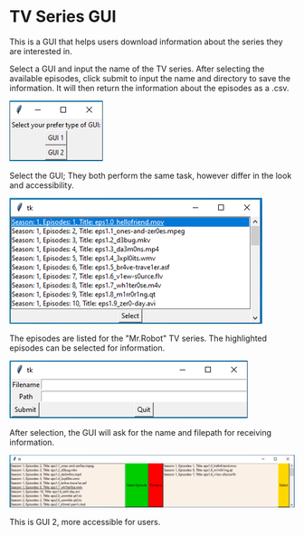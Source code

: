 # TV Series GUI
This is a GUI that helps users download information about the series they are interested in.

Select a GUI and input the name of the TV series. After selecting the available episodes, click submit to input the name and directory
to save the information. It will then return the information about the episodes as a .csv.

![Select GUI](pics/1.PNG)

Select the GUI; They both perform the same task, however differ in the look and accessibility.

![Episodes](pics/2.PNG)

The episodes are listed for the "Mr.Robot" TV series. The highlighted episodes can be selected for information.

![Save information](pics/3.PNG)

After selection, the GUI will ask for the name and filepath for receiving information.

![GUI 2](pics/4.PNG)

This is GUI 2, more accessible for users.
